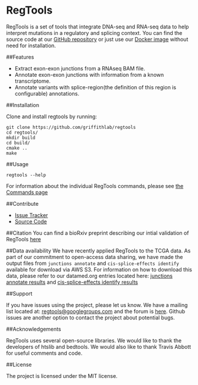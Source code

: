 # RegTools


RegTools is a set of tools that integrate DNA-seq and RNA-seq data to help interpret mutations in a regulatory and splicing context. You can find the source code at our [GitHub repository](https://github.com/griffithlab/regtools) or just use our [Docker image](https://hub.docker.com/r/griffithlab/regtools/) without need for installation.

##Features

- Extract exon-exon junctions from a RNAseq BAM file.
- Annotate exon-exon junctions with information from a known transcriptome.
- Annotate variants with splice-region(the definition of this region is configurable) annotations.

##Installation

Clone and install regtools by running:
```
git clone https://github.com/griffithlab/regtools
cd regtools/
mkdir build
cd build/
cmake ..
make
```

##Usage

```
regtools --help
```
For information about the individual RegTools commands, please see [the Commands page](commands/commands.md)

##Contribute

- [Issue Tracker](https://github.com/griffithlab/regtools/issues)
- [Source Code](https://github.com/griffithlab/regtools)

##Citation
You can find a bioRxiv preprint describing our intial validation of RegTools [here](https://www.biorxiv.org/content/10.1101/436634v2)

##Data availability
We have recently applied RegTools to the TCGA data. As part of our commitment to open-access data sharing, we have 
made the output files from `junctions annotate` and `cis-splice-effects identify` available for download via AWS S3. For information on how to download this data, please refer to our datamed.org entries located here: [junctions annotate results](https://datamed.org/display-item.php?repository=0075&id=AWlw6n1M3J68XfbUFuJP&query=regtools) and [cis-splice-effects identify results](https://datamed.org/display-item.php?repository=0075&id=AWlw6n1E3J68XfbUFuJN&query=regtools)


##Support

If you have issues using the project, please let us know.
We have a mailing list located at: [regtools@googlegroups.com](mailto:regtools@googlegroups.com) and the forum is [here](https://groups.google.com/forum/#!forum/regtools).
Github issues are another option to contact the project about potential bugs.

##Acknowledgements

RegTools uses several open-source libraries. We would like to thank the
developers of htslib and bedtools. We would also like to thank Travis Abbott for
useful comments and code.

##License

The project is licensed under the MIT license.
